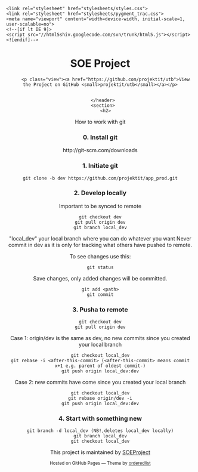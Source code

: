 <!doctype html>
<html>
  <head>
    <meta charset="utf-8">
    <meta http-equiv="X-UA-Compatible" content="chrome=1">
    <title>Utb by projektit</title>

    <link rel="stylesheet" href="stylesheets/styles.css">
    <link rel="stylesheet" href="stylesheets/pygment_trac.css">
    <meta name="viewport" content="width=device-width, initial-scale=1, user-scalable=no">
    <!--[if lt IE 9]>
    <script src="//html5shiv.googlecode.com/svn/trunk/html5.js"></script>
    <![endif]-->
  </head>
  <body>
    <div class="wrapper">
      <header>
        <h1>SOE Project</h1>
        <p></p>

        <p class="view"><a href="https://github.com/projektit/utb">View the Project on GitHub <small>projektit/utb</small></a></p>


      </header>
      <section>
        <h2>
<a id="welcome-to-github-pages" class="anchor" href="#welcome-to-github-pages" aria-hidden="true"><span class="octicon octicon-link"></span></a>How to work with git</h2>
<h3>0. Install git</h3>
<p>http://git-scm.com/downloads
</p>

<h3>1. Initiate git</h3>

<pre><code>git clone -b dev https://github.com/projektit/app_prod.git
</code></pre>

<p>
</p>

<h3>2. Develop locally </h3>

<p>Important to be synced to remote</p>

<pre><code>git checkout dev
git pull origin dev
git branch local_dev
</code></pre>

<p>"local_dev" your local branch where you can do whatever you want
Never commit in dev as it is only for tracking what others have pushed to remote.
</p>

<p>
  To see changes use this:
</p>

<pre><code>git status
</code></pre>

<p>
  Save changes, only added changes will be committed.
</p>

<pre><code>git add &lt;path&gt;
git commit
</code></pre>

<h3>3. Pusha to remote</h3>

<pre><code>git checkout dev
git pull origin dev
</code></pre>

<p>Case 1: origin/dev is the same as dev, no new commits since you created your local branch
</p>
<pre><code>git checkout local_dev
git rebase -i &lt;after-this-commit&gt; (&lt;after-this-commit&gt; means commit x+1 e.g. parent of oldest commit-)
git push origin local_dev:dev
</code></pre>

<p>Case 2: new commits have come since you created your local branch
</p>
<pre><code>git checkout local_dev
git rebase origin/dev -i
git push origin local_dev:dev
</code></pre>

<h3>4. Start with something new </h3>

<pre><code>git branch -d local_dev (NB!,deletes local_dev locally)
git branch local_dev
git checkout local_dev
</code></pre>

<p>
</p>

</section>
      <footer>
        <p>This project is maintained by <a href="https://github.com/SOEProject/SOEProject.git">SOEProject</a></p>
        <p><small>Hosted on GitHub Pages &mdash; Theme by <a href="https://github.com/orderedlist">orderedlist</a></small></p>
      </footer>
    </div>
    <script src="javascripts/scale.fix.js"></script>
    
  </body>
</html>
